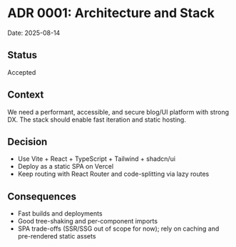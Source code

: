 # ADR 0001: Architecture and Stack

Date: 2025-08-14

## Status
Accepted

## Context
We need a performant, accessible, and secure blog/UI platform with strong DX. The stack should enable fast iteration and static hosting.

## Decision
- Use Vite + React + TypeScript + Tailwind + shadcn/ui
- Deploy as a static SPA on Vercel
- Keep routing with React Router and code-splitting via lazy routes

## Consequences
- Fast builds and deployments
- Good tree-shaking and per-component imports
- SPA trade-offs (SSR/SSG out of scope for now); rely on caching and pre-rendered static assets
